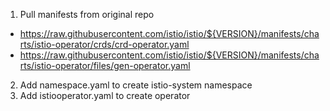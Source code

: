 1. Pull manifests from original repo
  - https://raw.githubusercontent.com/istio/istio/${VERSION}/manifests/charts/istio-operator/crds/crd-operator.yaml
  - https://raw.githubusercontent.com/istio/istio/${VERSION}/manifests/charts/istio-operator/files/gen-operator.yaml

2. Add namespace.yaml to create istio-system namespace
3. Add istiooperator.yaml to create operator
